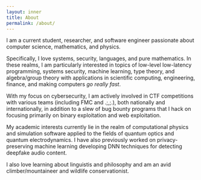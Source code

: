 ```yaml
---
layout: inner
title: About
permalink: /about/
---
```

I am a current student, researcher, and software engineer passionate about computer science, mathematics, and physics.

Specifically, I love systems, security, languages, and pure mathematics. In these realms, I am particularly interested in topics of low-level low-latency programming, systems security, machine learning, type theory, and algebra/group theory with applications in scientific computing, engineering, finance, and making computers *go really fast*.

With my focus on cybersecurity, I am actively involved in CTF competitions with various teams (including FMC and .;,;.), both nationally and internationally, in addition to a slew of bug bounty programs that I hack on focusing primarily on binary exploitation and web exploitation.

My academic interests currently lie in the realm of computational physics and simulation software applied to the fields of quantum optics and quantum electrodynamics. I have also previously worked on privacy-preserving machine learning developing DNN techniques for detecting deepfake audio content.

I also love learning about linguistis and philosophy and am an avid climber/mountaineer and wildlife conservationist.
